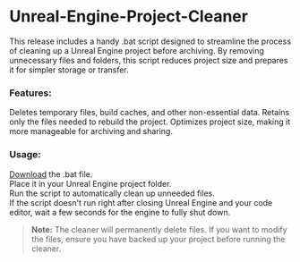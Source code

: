 # Unreal-Engine-Project-Cleaner

This release includes a handy .bat script designed to streamline the process of cleaning up a Unreal Engine project before archiving. By removing unnecessary files and folders, this script reduces project size and prepares it for simpler storage or transfer.

### Features:
Deletes temporary files, build caches, and other non-essential data.
Retains only the files needed to rebuild the project.
Optimizes project size, making it more manageable for archiving and sharing.

### Usage:
[Download](https://github.com/Theo-Mestre/Unreal-Engine-Project-Cleaner/releases/tag/v1.0) the .bat file. <br />
Place it in your Unreal Engine project folder. <br />
Run the script to automatically clean up unneeded files. <br />
If the script doesn't run right after closing Unreal Engine and your code editor, wait a few seconds for the engine to fully shut down.

> **Note:** The cleaner will permanently delete files. If you want to modify the files, ensure you have backed up your project before running the cleaner.
